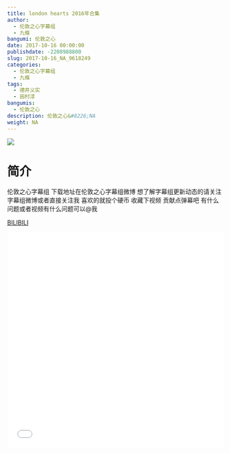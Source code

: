 ```yaml
---
title: london hearts 2016年合集
author: 
  - 伦敦之心字幕组
  - 九條
bangumi: 伦敦之心
date: 2017-10-16 00:00:00
publishdate: -2208988800
slug: 2017-10-16_NA_9618249
categories: 
  - 伦敦之心字幕组
  - 九條
tags: 
  - 德井义实
  - 田村淳
bangumis: 
  - 伦敦之心
description: 伦敦之心&#8226;NA
weight: NA
---
```


![](https://i.imgur.com/lQcN2tb.jpg)

# 简介  
伦敦之心字幕组
下载地址在伦敦之心字幕组微博 想了解字幕组更新动态的请关注字幕组微博或者直接关注我 喜欢的就投个硬币 收藏下视频 贡献点弹幕吧 有什么问题或者视频有什么问题可以@我

  [BILIBILI](https://www.bilibili.com/video/av9618249/)


<div class="vcontainer">  <iframe class='video' src="//www.bilibili.com/html/html5player.html?cid=15896454&aid=9618249" width="100%" height="500" frameborder="0" allowfullscreen="allowfullscreen"></iframe></div>
